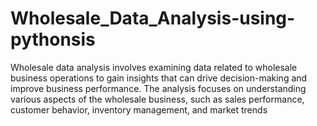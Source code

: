 # Wholesale_Data_Analysis-using-pythonsis
Wholesale data analysis involves examining data related to wholesale business operations to gain insights that can drive decision-making and improve business performance. The analysis focuses on understanding various aspects of the wholesale business, such as sales performance, customer behavior, inventory management, and market trends
